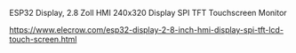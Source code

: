 ESP32 Display, 2.8 Zoll HMI 240x320 Display SPI TFT Touchscreen Monitor

https://www.elecrow.com/esp32-display-2-8-inch-hmi-display-spi-tft-lcd-touch-screen.html

